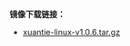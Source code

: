 **镜像下载链接：**
* [xuantie-linux-v1.0.6.tar.gz](http://yocbook.oss-cn-hangzhou.aliyuncs.com/linux_image/XuanTie_V1.0.6/xuantie-linux-v1.0.6.tar.gz)

